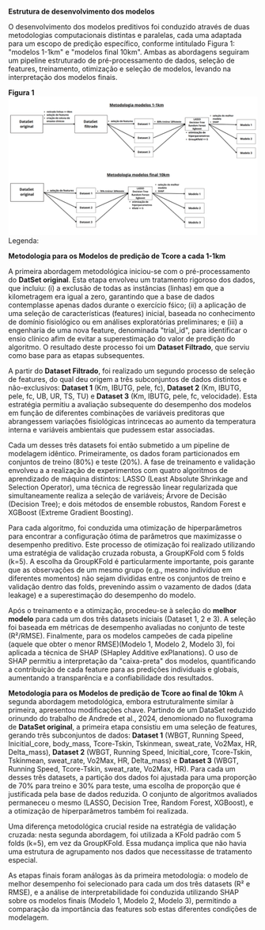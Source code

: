 **Estrutura de desenvolvimento dos modelos**

O desenvolvimento dos modelos preditivos foi conduzido através de duas metodologias computacionais distintas e paralelas, cada uma adaptada para um escopo de predição específico, conforme intitulado Figura 1: "modelos 1-1km" e "modelos final 10km". Ambas as abordagens seguiram um pipeline estruturado de pré-processamento de dados, seleção de features, treinamento, otimização e seleção de modelos, levando na interpretação dos modelos finais. 

**Figura 1**
![alt text](image.png)
Legenda:

**Metodologia para os Modelos de predição de Tcore a cada 1-1km**

A primeira abordagem metodológica iniciou-se com o pré-processamento do **DatSet original**. Esta etapa envolveu um tratamento rigoroso dos dados, que incluiu: (i) a exclusão de todas as instâncias (linhas) em que a kilometragem era igual a zero, garantindo que a base de dados contemplasse apenas dados durante o exercício fśico; (ii) a aplicação de uma seleção de características (features) inicial, baseada no conhecimento de domínio fisiológico ou em análises exploratórias preliminares; e (iii) a engenharia de uma nova feature, denominada "trial_id", para identificar o ensio clínico afim de evitar a superestimação do valor de predição do algoritmo. O resultado deste processo foi um **Dataset Filtrado**, que serviu como base para as etapas subsequentes.

A partir do **Dataset Filtrado**, foi realizado um segundo processo de seleção de features, do qual deu origem a três subconjuntos de dados distintos e não-exclusivos: **Dataset 1** (Km, IBUTG, pele, fc), **Dataset 2** (Km, IBUTG, pele, fc, UB, UR, TS, TU) e **Dataset 3** (Km, IBUTG, pele, fc, velocidade). Esta estratégia permitiu a avaliação subsequente do desempenho dos modelos em função de diferentes combinações de variáveis preditoras que abrangessem variações fisiológicas intrincecas ao aumento da temperatura interna e variáveis ambientais que pudessem estar associadas.

Cada um desses três datasets foi então submetido a um pipeline de modelagem idêntico. Primeiramente, os dados foram particionados em conjuntos de treino (80%) e teste (20%). A fase de treinamento e validação envolveu a a realização de experimentos com quatro algoritmos de aprendizado de máquina distintos: LASSO (Least Absolute Shrinkage and Selection Operator), uma técnica de regressão linear regularizada que simultaneamente realiza a seleção de variáveis; Árvore de Decisão (Decision Tree); e dois métodos de ensemble robustos, Random Forest e XGBoost (Extreme Gradient Boosting).

Para cada algoritmo, foi conduzida uma otimização de hiperparâmetros para encontrar a configuração ótima de parâmetros que maximizasse o desempenho preditivo. Este processo de otimização foi realizado utilizando uma estratégia de validação cruzada robusta, a GroupKFold com 5 folds (k=5). A escolha da GroupKFold é particularmente importante, pois garante que as observações de um mesmo grupo (e.g., mesmo indivíduo em diferentes momentos) não sejam divididas entre os conjuntos de treino e validação dentro das folds, prevenindo assim o vazamento de dados (data leakage) e a superestimação do desempenho do modelo.

Após o treinamento e a otimização, procedeu-se à seleção do **melhor modelo** para cada um dos três datasets iniciais (Dataset 1, 2 e 3). A seleção foi baseada em métricas de desempenho avaliadas no conjunto de teste (R²/RMSE). Finalmente, para os modelos campeões de cada pipeline (aquele que obter o menor RMSE)(Modelo 1, Modelo 2, Modelo 3), foi aplicada a técnica de SHAP (SHapley Additive exPlanations). O uso de SHAP permitiu a interpretação da "caixa-preta" dos modelos, quantificando a contribuição de cada feature para as predições individuais e globais, aumentando a transparência e a confiabilidade dos resultados.



**Metodologia para os Modelos de predição de Tcore ao final de 10km**
A segunda abordagem metodológica, embora estruturalmente similar à primeira, apresentou modificações chave. Partindo de um DataSet reduzido orinundo do trabalho de Andrede et al., 2024, denomionado no fluxograma de **DataSet original**, a primeira etapa consistiu em uma seleção de features, gerando três subconjuntos de dados: **Dataset 1** (WBGT, Running Speed, Inicitial_core, body_mass, Tcore-Tskin, Tskinmean, sweat_rate, Vo2Max, HR, Delta_mass), **Dataset 2** (WBGT, Running Speed, Inicitial_core, Tcore-Tskin, Tskinmean, sweat_rate, Vo2Max, HR, Delta_mass) e **Dataset 3** (WBGT, Running Speed, Tcore-Tskin, sweat_rate, Vo2Max, HR). Para cada um desses três datasets, a partição dos dados foi ajustada para uma proporção de 70% para treino e 30% para teste, uma escolha de proporção que é justificada pela base de dados reduzida. O conjunto de algoritmos avaliados permaneceu o mesmo (LASSO, Decision Tree, Random Forest, XGBoost), e a otimização de hiperparâmetros também foi realizada.

Uma diferença metodológica crucial reside na estratégia de validação cruzada: nesta segunda abordagem, foi utilizada a KFold padrão com 5 folds (k=5), em vez da GroupKFold. Essa mudança implica que não havia uma estrutura de agrupamento nos dados que necessitasse de tratamento especial.

As etapas finais foram análogas às da primeira metodologia: o modelo de melhor desempenho foi selecionado para cada um dos três datasets (R² e RMSE), e a análise de interpretabilidade foi conduzida utilizando SHAP sobre os modelos finais (Modelo 1, Modelo 2, Modelo 3), permitindo a comparação da importância das features sob estas diferentes condições de modelagem.